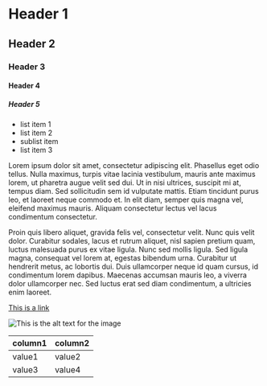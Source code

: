 # Header 1

## Header 2

### Header 3

#### Header 4

##### Header 5

* list item 1
* list item 2
 * sublist item
* list item 3

Lorem ipsum dolor sit amet, consectetur adipiscing elit. Phasellus eget odio tellus. Nulla maximus, turpis vitae lacinia vestibulum, mauris ante maximus lorem, ut pharetra augue velit sed dui. Ut in nisi ultrices, suscipit mi at, tempus diam. Sed sollicitudin sem id vulputate mattis. Etiam tincidunt purus leo, et laoreet neque commodo et. In elit diam, semper quis magna vel, eleifend maximus mauris. Aliquam consectetur lectus vel lacus condimentum consectetur.

Proin quis libero aliquet, gravida felis vel, consectetur velit. Nunc quis velit dolor. Curabitur sodales, lacus et rutrum aliquet, nisl sapien pretium quam, luctus malesuada purus ex vitae ligula. Nunc sed mollis ligula. Sed ligula magna, consequat vel lorem at, egestas bibendum urna. Curabitur ut hendrerit metus, ac lobortis dui. Duis ullamcorper neque id quam cursus, id condimentum lorem dapibus. Maecenas accumsan mauris leo, a viverra dolor ullamcorper nec. Sed luctus erat sed diam condimentum, a ultricies enim laoreet.

[This is a link](https://google.com)

![This is the alt text for the image](https://upload.wikimedia.org/wikipedia/commons/thumb/b/b6/Image_created_with_a_mobile_phone.png/1280px-Image_created_with_a_mobile_phone.png)

| column1 | column2 |
|---|---|
| value1 | value2 |
| value3 | value4 |